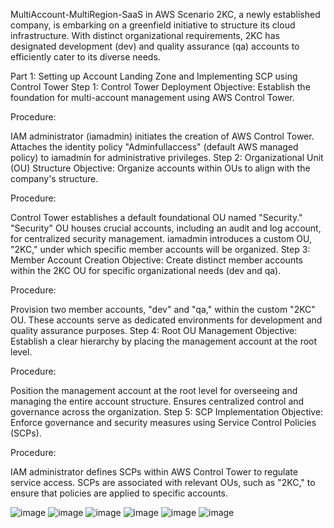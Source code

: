 MultiAccount-MultiRegion-SaaS in AWS
Scenario
2KC, a newly established company, is embarking on a greenfield initiative to structure its cloud infrastructure. With distinct organizational requirements, 2KC has designated development (dev) and quality assurance (qa) accounts to efficiently cater to its diverse needs.

Part 1: Setting up Account Landing Zone and Implementing SCP using Control Tower
Step 1: Control Tower Deployment
Objective:
Establish the foundation for multi-account management using AWS Control Tower.

Procedure:

IAM administrator (iamadmin) initiates the creation of AWS Control Tower.
Attaches the identity policy "Adminfullaccess" (default AWS managed policy) to iamadmin for administrative privileges.
Step 2: Organizational Unit (OU) Structure
Objective:
Organize accounts within OUs to align with the company's structure.

Procedure:

Control Tower establishes a default foundational OU named "Security."
"Security" OU houses crucial accounts, including an audit and log account, for centralized security management.
iamadmin introduces a custom OU, "2KC," under which specific member accounts will be organized.
Step 3: Member Account Creation
Objective:
Create distinct member accounts within the 2KC OU for specific organizational needs (dev and qa).

Procedure:

Provision two member accounts, "dev" and "qa," within the custom "2KC" OU.
These accounts serve as dedicated environments for development and quality assurance purposes.
Step 4: Root OU Management
Objective:
Establish a clear hierarchy by placing the management account at the root level.

Procedure:

Position the management account at the root level for overseeing and managing the entire account structure.
Ensures centralized control and governance across the organization.
Step 5: SCP Implementation
Objective:
Enforce governance and security measures using Service Control Policies (SCPs).

Procedure:

IAM administrator defines SCPs within AWS Control Tower to regulate service access.
SCPs are associated with relevant OUs, such as "2KC," to ensure that policies are applied to specific accounts.

![image](https://github.com/Praveenraj29/MultiAccount-MultiRegion-SaaS-AWS/assets/44286337/6f47ae6a-fdf8-410f-a44d-95c95f8fd752)
![image](https://github.com/Praveenraj29/MultiAccount-MultiRegion-SaaS-AWS/assets/44286337/2ca901ba-02c2-431d-9cbb-c12b29031686)
![image](https://github.com/Praveenraj29/MultiAccount-MultiRegion-SaaS-AWS/assets/44286337/346f911e-d4b5-4d17-a38f-5639aab03ccf)
![image](https://github.com/Praveenraj29/MultiAccount-MultiRegion-SaaS-AWS/assets/44286337/3d7238bb-3cd7-4867-9c0b-37979c8c858c)
![image](https://github.com/Praveenraj29/MultiAccount-MultiRegion-SaaS-AWS/assets/44286337/7bdad29b-3c12-416d-a663-3bed898cf949)
![image](https://github.com/Praveenraj29/MultiAccount-MultiRegion-SaaS-AWS/assets/44286337/ba618aa4-0b51-4944-b9e0-d7f4c9ea7bfa)





